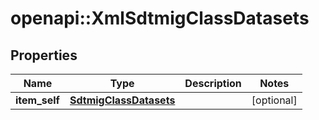 # openapi::XmlSdtmigClassDatasets


## Properties
Name | Type | Description | Notes
------------ | ------------- | ------------- | -------------
**item_self** | [**SdtmigClassDatasets**](SdtmigClassDatasets.md) |  | [optional] 


